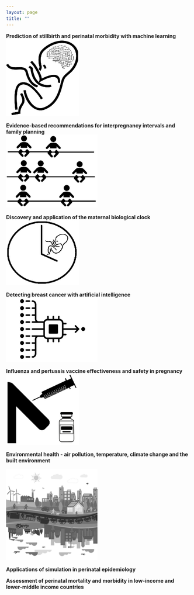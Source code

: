 ```yaml
---
layout: page
title: ""
---
```


**Prediction of stillbirth and perinatal morbidity with machine learning**  
<a href="https://gavinfpereira.github.io/stillbirth machine learning"><img src="/assets/Stillbirth ML icon.png" width="200" alt="Prediction of stillbirth and perinatal morbidity with machine learning"></a>

**Evidence-based recommendations for interpregnancy intervals and family planning**  
<a href="https://gavinfpereira.github.io/ipi"><img src="/assets/ipi.png" width="250" alt="Interpregnancy intervals and family planning"></a>

**Discovery and application of the maternal biological clock**  
<a href="https://gavinfpereira.github.io/biological clock"><img src="/assets/biological clock.png" width="200" alt="Maternal biological clock"></a>

**Detecting breast cancer with artificial intelligence**  
<a href="https://gavinfpereira.github.io/breast cancer"><img src="/assets/breast cancer.png" width="250" alt="Detecting breast cancer with artificial intelligence"></a>

**Influenza and pertussis vaccine effectiveness and safety in pregnancy**  
<a href="https://gavinfpereira.github.io/vaccination"><img src="/assets/vaccination.png" width="200" alt="Vaccination in pregnancy"></a>

**Environmental health - air pollution, temperature, climate change and the built environment**

<a href="https://gavinfpereira.github.io/environment"><img src="/assets/environment.png" width="250" alt="Environmental health"></a>

**Applications of simulation in perinatal epidemiology**

**Assessment of perinatal mortality and morbidity in low-income and lower-middle income countries**

